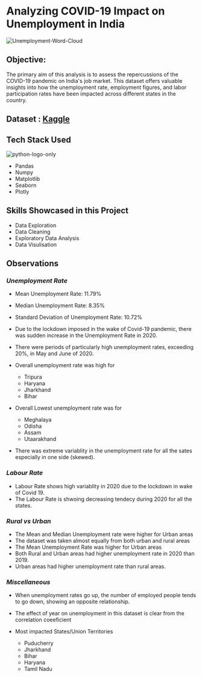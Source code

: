 # **Analyzing COVID-19 Impact on Unemployment in India**

![Unemployment-Word-Cloud](https://github.com/harshitgahlaut/CognoRise_InfoTech_Internship/assets/142779836/4913d652-60b3-4945-8359-5191c2b094e6)

## **Objective:**
The primary aim of this analysis is to assess the repercussions of the COVID-19 pandemic on India's job market. This dataset offers valuable insights into how the unemployment rate, employment figures, and labor participation rates have been impacted across different states in the country.

## **Dataset** : [Kaggle](https://www.kaggle.com/datasets/gokulrajkmv/unemployment-in-india)

## **Tech Stack Used**

![python-logo-only](https://github.com/harshitgahlaut/CognoRise_InfoTech_Internship/assets/142779836/a7bf9885-e706-4719-abb0-f3d22d924187)

- Pandas
- Numpy
- Matplotlib
- Seaborn
- Plotly

## **Skills Showcased in this Project**

- Data Exploration
- Data Cleaning
- Exploratory Data Analysis
- Data Visulisation

## **Observations**
### *Unemployment Rate*
- Mean Unemployment Rate: 11.79%
- Median Unemployment Rate: 8.35%
- Standard Deviation of Unemployment Rate: 10.72%
- Due to the lockdown imposed in the wake of Covid-19 pandemic, there was sudden increase in the Unemployment Rate in 2020.
- There were periods of particularly high unemployment rates, exceeding 20%, in May and June of 2020.
- Overall unemployment rate was high for
    - Tripura
    - Haryana
    - Jharkhand
    - Bihar

- Overall Lowest unemployment rate was for
    - Meghalaya
    - Odisha
    - Assam
    - Utaarakhand
- There was extreme variablity in the unemployment rate for all the sates especially in one side (skewed).

### *Labour Rate*
- Labour Rate shows high variablity in 2020 due to the lockdown in wake of Covid 19.
- The Labour Rate is shwoing decreasing tendecy during 2020 for all the states.

### *Rural vs Urban*
- The Mean and Median Unemployment rate were higher for Urban areas
- The dataset was taken almost equally from both urban and rural areas
- The Mean Unemployment Rate was higher for Urban areas
- Both Rural and Urban areas had higher unemployment rate in 2020 than 2019.
- Urban areas had higher unemployment rate than rural areas.

### *Miscellaneous*
- When unemployment rates go up, the number of employed people tends to go down, showing an opposite relationship.
- The effect of year on unemployment in this dataset is clear from the correlation coeeficient

- Most impacted States/Union Territories
    - Puducherry
    - Jharkhand
    - Bihar
    - Haryana
    - Tamil Nadu



